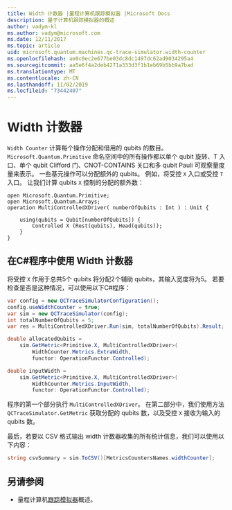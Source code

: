```yaml
---
title: Width 计数器 |量程计算机跟踪模拟器 |Microsoft Docs
description: 量子计算机跟踪模拟器的概述
author: vadym-kl
ms.author: vadym@microsoft.com
ms.date: 12/11/2017
ms.topic: article
uid: microsoft.quantum.machines.qc-trace-simulator.width-counter
ms.openlocfilehash: ae0c0ec2e677be03dc8dc1497dc62ad9034295a4
ms.sourcegitcommit: aa5e6f4a2deb4271a333d3f1b1eb69b5bb9a7bad
ms.translationtype: MT
ms.contentlocale: zh-CN
ms.lasthandoff: 11/02/2019
ms.locfileid: "73442407"
---
```

# <a name="width-counter"></a>Width 计数器

`Width Counter` 计算每个操作分配和借用的 qubits 的数目。
`Microsoft.Quantum.Primitive` 命名空间中的所有操作都以单个 qubit 旋转、T 入口、单个 qubit Clifford 门、CNOT-CONTAINS 关口和多 qubit Pauli 可观察量度量来表示。 一些基元操作可以分配额外的 qubits。 例如，将受控 `X` 入口或受控 `T` 入口。 让我们计算 qubits `X` 控制的分配的额外数：

```qsharp
open Microsoft.Quantum.Primitive;
open Microsoft.Quantum.Arrays;
operation MultiControlledXDriver( numberOfQubits : Int ) : Unit {

    using(qubits = Qubit[numberOfQubits]) {
        Controlled X (Rest(qubits), Head(qubits));
    } 
}
```

## <a name="using-width-counter-within-a-c-program"></a>在C#程序中使用 Width 计数器

将受控 `X` 作用于总共5个 qubits 将分配2个辅助 qubits，其输入宽度将为5。 若要检查是否是这种情况，可以使用以下C#程序：

```csharp 
var config = new QCTraceSimulatorConfiguration();
config.useWidthCounter = true;
var sim = new QCTraceSimulator(config);
int totalNumberOfQubits = 5;
var res = MultiControlledXDriver.Run(sim, totalNumberOfQubits).Result;

double allocatedQubits = 
    sim.GetMetric<Primitive.X, MultiControlledXDriver>(
        WidthCounter.Metrics.ExtraWidth,
        functor: OperationFunctor.Controlled); 

double inputWidth =
    sim.GetMetric<Primitive.X, MultiControlledXDriver>(
        WidthCounter.Metrics.InputWidth,
        functor: OperationFunctor.Controlled);
```

程序的第一个部分执行 `MultiControlledXDriver`。 在第二部分中，我们使用方法 `QCTraceSimulator.GetMetric` 获取分配的 qubits 数，以及受控 `X` 接收为输入的 qubits 数。 

最后，若要以 CSV 格式输出 width 计数器收集的所有统计信息，我们可以使用以下内容：
```csharp
string csvSummary = sim.ToCSV()[MetricsCountersNames.widthCounter];
```

## <a name="see-also"></a>另请参阅 ##

- 量程计算机[跟踪模拟器](xref:microsoft.quantum.machines.qc-trace-simulator.intro)概述。
